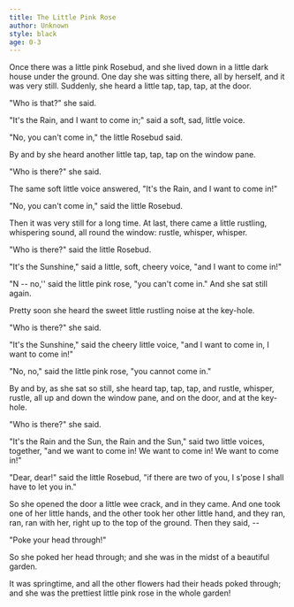 ```yaml
---
title: The Little Pink Rose
author: Unknown
style: black
age: 0-3
---
```


Once there was a little pink Rosebud, and she lived down in a little dark house under the ground. One day she was sitting there, all by herself, and it was very still. Suddenly, she heard a little tap, tap, tap, at the door.

"Who is that?" she said.

"It's the Rain, and I want to come in;" said a soft, sad, little voice.

"No, you can't come in," the little Rosebud said.

By and by she heard another little tap, tap, tap on the window pane.

"Who is there?" she said.

The same soft little voice answered, "It's the Rain, and I want to come in!"

"No, you can't come in," said the little Rosebud.

Then it was very still for a long time. At last, there came a little rustling, whispering sound, all round the window: rustle, whisper, whisper.

"Who is there?" said the little Rosebud.

"It's the Sunshine," said a little, soft, cheery voice, "and I want to come in!"

"N -- no,'' said the little pink rose, "you can't come in." And she sat still again.

Pretty soon she heard the sweet little rustling noise at the key-hole.

"Who is there?" she said.

"It's the Sunshine," said the cheery little voice, "and I want to come in, I want to come in!"

"No, no," said the little pink rose, "you cannot come in."

By and by, as she sat so still, she heard tap, tap, tap, and rustle, whisper, rustle, all up and down the window pane, and on the door, and at the key-hole.

"Who is there?" she said.

"It's the Rain and the Sun, the Rain and the Sun," said two little voices, together, "and we want to come in! We want to come in! We want to come in!"

"Dear, dear!" said the little Rosebud, "if there are two of you, I s'pose I shall have to let you in."

So she opened the door a little wee crack, and in they came. And one took one of her little hands, and the other took her other little hand, and they ran, ran, ran with her, right up to the top of the ground. Then they said, --

"Poke your head through!"

So she poked her head through; and she was in the midst of a beautiful garden.

It was springtime, and all the other flowers had their heads poked through; and she was the prettiest little pink rose in the whole garden!